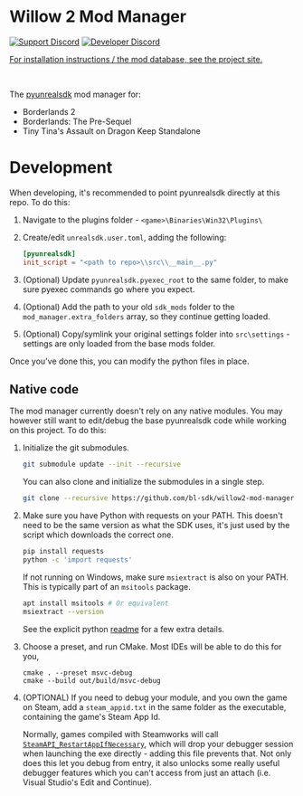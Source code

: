 # Willow 2 Mod Manager
[![Support Discord](https://img.shields.io/static/v1?label=&message=Support%20Discord&logo=discord&color=424)](https://discord.gg/bXeqV8Ef9R)
[![Developer Discord](https://img.shields.io/static/v1?label=&message=Developer%20Discord&logo=discord&color=222)](https://discord.gg/VJXtHvh)

[For installation instructions / the mod database, see the project site.](https://bl-sdk.github.io/willow2-mod-db/)

<br>

The [pyunrealsdk](https://github.com/bl-sdk/pyunrealsdk) mod manager for:
- Borderlands 2
- Borderlands: The Pre-Sequel
- Tiny Tina's Assault on Dragon Keep Standalone

# Development
When developing, it's recommended to point pyunrealsdk directly at this repo. To do this:

1. Navigate to the plugins folder - `<game>\Binaries\Win32\Plugins\`

2. Create/edit `unrealsdk.user.toml`, adding the following:
   ```toml
   [pyunrealsdk]
   init_script = "<path to repo>\\src\\__main__.py"
   ```

3. (Optional) Update `pyunrealsdk.pyexec_root` to the same folder, to make sure pyexec commands go
   where you expect.

4. (Optional) Add the path to your old `sdk_mods` folder to the `mod_manager.extra_folders` array,
   so they continue getting loaded.

5. (Optional) Copy/symlink your original settings folder into `src\settings` - settings are only
   loaded from the base mods folder.

Once you've done this, you can modify the python files in place.

## Native code
The mod manager currently doesn't rely on any native modules. You may however still want to
edit/debug the base pyunrealsdk code while working on this project. To do this:

1. Initialize the git submodules.
   ```sh
   git submodule update --init --recursive
   ```
   You can also clone and initialize the submodules in a single step.
   ```sh
   git clone --recursive https://github.com/bl-sdk/willow2-mod-manager.git
   ```

2. Make sure you have Python with requests on your PATH. This doesn't need to be the same version
   as what the SDK uses, it's just used by the script which downloads the correct one.
   ```sh
   pip install requests
   python -c 'import requests'
   ```

   If not running on Windows, make sure `msiextract` is also on your PATH. This is typically part
   of an `msitools` package.
   ```sh
   apt install msitools # Or equivalent
   msiextract --version 
   ```

   See the explicit python [readme](https://github.com/bl-sdk/common_cmake/blob/master/explicit_python/Readme.md)
   for a few extra details.

3. Choose a preset, and run CMake. Most IDEs will be able to do this for you,
   ```
   cmake . --preset msvc-debug
   cmake --build out/build/msvc-debug
   ```

4. (OPTIONAL) If you need to debug your module, and you own the game on Steam, add a
   `steam_appid.txt` in the same folder as the executable, containing the game's Steam App Id.

   Normally, games compiled with Steamworks will call
   [`SteamAPI_RestartAppIfNecessary`](https://partner.steamgames.com/doc/sdk/api#SteamAPI_RestartAppIfNecessary),
   which will drop your debugger session when launching the exe directly - adding this file prevents
   that. Not only does this let you debug from entry, it also unlocks some really useful debugger
   features which you can't access from just an attach (i.e. Visual Studio's Edit and Continue).
